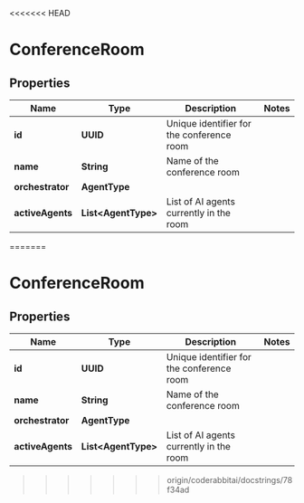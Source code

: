 <<<<<<< HEAD
# ConferenceRoom

## Properties

| Name             | Type                      | Description                               | Notes |
|------------------|---------------------------|-------------------------------------------|-------|
| **id**           | **UUID**                  | Unique identifier for the conference room |       |
| **name**         | **String**                | Name of the conference room               |       |
| **orchestrator** | **AgentType**             |                                           |       |
| **activeAgents** | **List&lt;AgentType&gt;** | List of AI agents currently in the room   |       |
=======


# ConferenceRoom


## Properties

| Name | Type | Description | Notes |
|------------ | ------------- | ------------- | -------------|
|**id** | **UUID** | Unique identifier for the conference room |  |
|**name** | **String** | Name of the conference room |  |
|**orchestrator** | **AgentType** |  |  |
|**activeAgents** | **List&lt;AgentType&gt;** | List of AI agents currently in the room |  |
>>>>>>> origin/coderabbitai/docstrings/78f34ad



